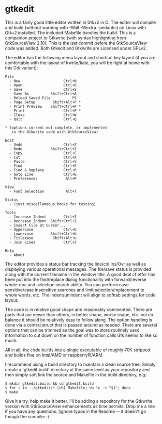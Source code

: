 # gtkedit

This is a fairly good little editor written in Gtk+2 in C. The editor will compile and build 
(without warning with -Wall -Wextra -pedantic) on Linux with Gtk+2 installed. The included
Makefile handles the build. This is a companion project to Gtkwrite (with syntax highlighting 
from GtkSourceView 2.10). This is the last commit before the GtkSourceView code was added.
Both Gtkedit and Gtkwrite are Licensed under GPLv2.

The editor has the following menu layout and shortcut key layout (if you are comfortable with
the layout of kwrite/kate, you will be right at home with this Gtk variant):

    File
      - New                    Ctrl+N
      - Open                   Ctrl+O
      - Save                   Ctrl+S
      - Save As          Shift+Ctrl+A
      - Reload Saved File          F5
      - Page Setup        Shift+Alt+P *
      - Print Preview    Shift+Ctrl+P *
      - Print                  Ctrl+P *
      - Close                  Ctrl+W
      - Quit                   Ctrl+Q

    * (options current not complete, or implemented 
       in the Gtkwrite code with GtkSourceView)

    Edit
      - Undo                   Ctrl+Z
      - Redo             Shift+Ctrl+Z
      - Copy                   Ctrl+C
      - Cut                    Ctrl+X
      - Paste                  Ctrl+V
      - Find                   Ctrl+F
      - Find & Replace         Ctrl+R
      - Goto Line              Ctrl+G
      - Preferences             Alt+P
  
    View
      - Font Selection          Alt+T

    Status
      - (just miscellaneous hooks for testing)

    Tools
      - Increase Indent        Ctrl+I
      - Decrease Indent  Shift+Ctrl+I
      - Insert File at Cursor...
      - Uppercase              Ctrl+U
      - Lowercase        Shift+Ctrl+U
      - Titlecase         Shift+Alt+U
      - Join Lines             Ctrl+J

    Help
      - About

The editor provides a status bar tracking the line/col Ins/Ovr as well as displaying various
operational messages. The file/save status is provided along with the current filename in the
window title. A good deal of effor has been put into the find/replace dialog functionality with
forward/reverse whole-doc and selection search ability. You can perform case sensitive/case
insensitive searches and limit selection/replacement to whole words, etc. The indent/unindent
will align to softtab settings for code layout.

The code is in relative good shape and reasonably commented. There are parts that are newer
than others, in better shape, worse shape, etc. but on balance it should be relatively easy
to follow along. The option handling is done via a central struct that is passed around as
needed. There are several options that can be trimmed as the goal was to store routinely used
information to cut down on the number of function calls Gtk seems to like so much.

All in all, the code builds into a single executable of roughly 70K stripped and builds
fine on Intel/AMD or raspberryPi/ARM.

I recommend using a build directory to maintain a clean source tree. Simply create a 'gtkedit.build' 
directory at the same level as your repository and then simply soft link the source and Makefile in 
the build directory, e.g.:

    $ mkdir gtkedit.build && cd gtkedit.build
    $ for i in ../gtkedit/*.[ch] Makefile; do ln -s "$i"; done
    $ make

Give it a try, help make it better. I'll be adding a repository for the Gtkwrite version 
with GtkSourceView enhancements as time permits. Drop me a line if you have any questions.
(ignore typos in the Readme -- it doesn't go though the compiler :)
